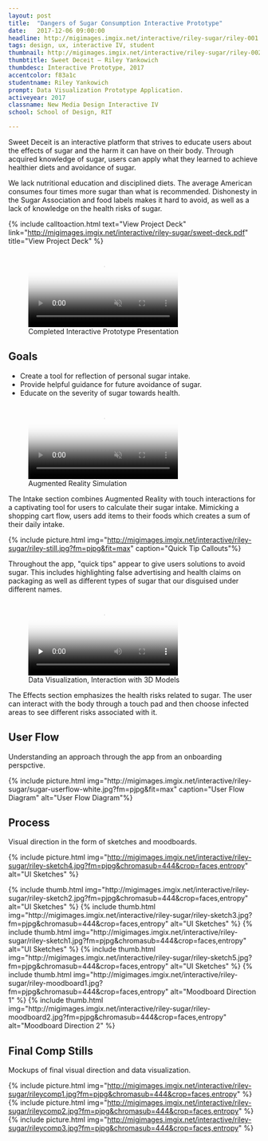 ```yaml
---
layout: post
title:  "Dangers of Sugar Consumption Interactive Prototype"
date:   2017-12-06 09:00:00
headline: http://migimages.imgix.net/interactive/riley-sugar/riley-001.jpg?fm=pjpg&h=400&fit=crop&crop=entropy&auto=format
tags: design, ux, interactive IV, student
thumbnail: http://migimages.imgix.net/interactive/riley-sugar/riley-002.jpg?fit=crop&fm=pjpg&q=85&chromasub=444&fp-z=2&crop=fp&fp-x=.4
thumbtitle: Sweet Deceit – Riley Yankowich
thumbdesc: Interactive Prototype, 2017
accentcolor: f83a1c
studentname: Riley Yankowich
prompt: Data Visualization Prototype Application.
activeyear: 2017
classname: New Media Design Interactive IV
school: School of Design, RIT

---
```


<section>
<p>Sweet Deceit is an interactive platform that strives to educate users about the effects of sugar and the harm it can have on their body. Through acquired knowledge of sugar, users can apply what they learned to achieve healthier diets and avoidance of sugar.</p>
<p>We lack nutritional education and disciplined diets. The average American consumes four times more sugar than what is recommended. Dishonesty in the Sugar Association and food labels makes it hard to avoid, as well as a lack of knowledge on the health risks of sugar.</p>

{% include calltoaction.html text="View Project Deck" link="http://migimages.imgix.net/interactive/riley-sugar/sweet-deck.pdf" title="View Project Deck" %}

<figure class="fullsize">
<video preload="none" poster="http://migimages.imgix.net/interactive/riley-sugar/riley-002.jpg?fm=pjpg&w=920&q=35" playsinline autoplay muted controls loop src="http://students.miggi.me/media/sugar/riley-final.mp4">
	<source src="http://students.miggi.me/media/sugar/riley-final.mp4" type="video/mp4">
</video>
<figcaption>
	Completed Interactive Prototype Presentation
</figcaption>
</figure>

<h2>Goals</h2>
<ul>
	<li>Create a tool for reflection of personal sugar intake.</li>
	<li>Provide helpful guidance for future avoidance of sugar.</li>
	<li>Educate on the severity of sugar towards health.</li>
</ul>

<figure class="fullsize">
<video preload="none" poster="http://migimages.imgix.net/interactive/riley-sugar/rileycomp1.jpg?fm=pjpg&w=920&q=35"  playsinline autoplay muted loop src="http://students.miggi.me/media/sugar/riley-food.mp4">
	<source src="http://students.miggi.me/media/sugar/riley-food.mp4" type="video/mp4">
</video>
<figcaption>
	Augmented Reality Simulation
</figcaption>
</figure>
<p>The Intake section combines Augmented Reality with touch interactions for a captivating tool for users to calculate their sugar intake. Mimicking a shopping cart flow, users add items to their foods which creates a sum of their daily intake.</p>

{% include picture.html img="http://migimages.imgix.net/interactive/riley-sugar/riley-still.jpg?fm=pjpg&fit=max" caption="Quick Tip Callouts"%}
<p>Throughout the app, "quick tips" appear to give users solutions to avoid sugar. This includes highlighting false advertising and health claims on packaging as well as different types of sugar that our disguised under different names. </p>

<figure class="fullsize">
<video preload="none" poster="http://migimages.imgix.net/interactive/riley-sugar/rileycomp2.jpg?fm=pjpg&w=920&q=35&q=40" autoplay playsinline loop src="http://students.miggi.me/media/sugar/riley-body.mp4">
	<source src="http://students.miggi.me/media/sugar/riley-body.mp4" type="video/mp4">
</video>
<figcaption>
	Data Visualization, Interaction with 3D Models
</figcaption>
</figure>
<p>The Effects section emphasizes the health risks related to sugar. The user can interact with the body through a touch pad and then choose infected areas to see different risks associated with it.</p>

<h2>User Flow</h2>
<p>Understanding an approach through the app from an onboarding perspctive.</p>
{% include picture.html img="http://migimages.imgix.net/interactive/riley-sugar/sugar-userflow-white.jpg?fm=pjpg&fit=max" caption="User Flow Diagram" alt="User Flow Diagram"%}

<h2>Process</h2>
<p>Visual direction in the form of sketches and moodboards.</p>

{% include picture.html img="http://migimages.imgix.net/interactive/riley-sugar/riley-sketch4.jpg?fm=pjpg&chromasub=444&crop=faces,entropy" alt="UI Sketches" %}

<section class="thumblist">
{% include thumb.html img="http://migimages.imgix.net/interactive/riley-sugar/riley-sketch2.jpg?fm=pjpg&chromasub=444&crop=faces,entropy" alt="UI Sketches" %}
{% include thumb.html img="http://migimages.imgix.net/interactive/riley-sugar/riley-sketch3.jpg?fm=pjpg&chromasub=444&crop=faces,entropy" alt="UI Sketches" %}
{% include thumb.html img="http://migimages.imgix.net/interactive/riley-sugar/riley-sketch1.jpg?fm=pjpg&chromasub=444&crop=faces,entropy" alt="UI Sketches" %}
{% include thumb.html img="http://migimages.imgix.net/interactive/riley-sugar/riley-sketch5.jpg?fm=pjpg&chromasub=444&crop=faces,entropy" alt="UI Sketches" %}
{% include thumb.html img="http://migimages.imgix.net/interactive/riley-sugar/riley-moodboard1.jpg?fm=pjpg&chromasub=444&crop=faces,entropy" alt="Moodboard Direction 1" %}
{% include thumb.html img="http://migimages.imgix.net/interactive/riley-sugar/riley-moodboard2.jpg?fm=pjpg&chromasub=444&crop=faces,entropy" alt="Moodboard Direction 2" %}
</section>

<h2>Final Comp Stills</h2>
<p>Mockups of final visual direction and data visualization.</p>

{% include picture.html img="http://migimages.imgix.net/interactive/riley-sugar/rileycomp1.jpg?fm=pjpg&chromasub=444&crop=faces,entropy" %}
{% include picture.html img="http://migimages.imgix.net/interactive/riley-sugar/rileycomp2.jpg?fm=pjpg&chromasub=444&crop=faces,entropy" %}
{% include picture.html img="http://migimages.imgix.net/interactive/riley-sugar/rileycomp3.jpg?fm=pjpg&chromasub=444&crop=faces,entropy" %}
</section>
